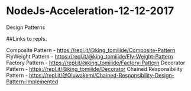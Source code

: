 # NodeJs-Acceleration-12-12-2017
Design Patterns

##Links to repls.

Composite Pattern - https://repl.it/@king_tomiiide/Composite-Pattern
FlyWeight Pattern - https://repl.it/@king_tomiiide/Fly-Weight-Pattern
Factory Pattern - https://repl.it/@king_tomiiide/Factory-Pattern
Decorator Pattern - https://repl.it/@king_tomiiide/Decorator
Chained Responsibility Pattern - https://repl.it/@Oluwakemi/Chained-Responsibility-Design-Pattern-Implemented
